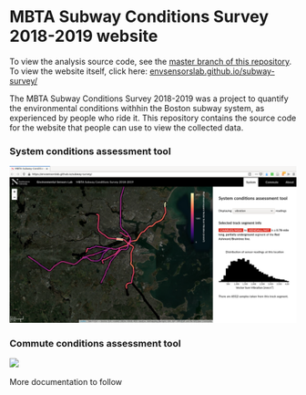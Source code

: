 # MBTA Subway Conditions Survey 2018-2019 website

To view the analysis source code, see the [master branch of this repository](https://github.com/envsensorslab/subway-survey/tree/master). To view the website itself, click here: [envsensorslab.github.io/subway-survey/](envsensorslab.github.io/subway-survey/)

The MBTA Subway Conditions Survey 2018-2019 was a project to quantify the environmental conditions withhin the Boston subway system, as experienced by people who ride it. This repository contains the source code for the website that people can use to view the collected data.

### System conditions assessment tool
![](img/system.png)

### Commute conditions assessment tool
![](img/comute.png)

More documentation to follow
